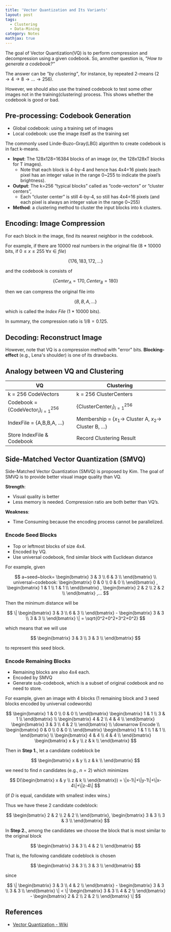 ```yaml
---
title: 'Vector Quantization and Its Variants'
layout: post
tags:
  - Clustering
  - Data-Mining
category: Notes
mathjax: true
---
```


The goal of Vector Quantization(VQ) is to perform compression and decompression using a given codebook.   So, annother question is, _"How to generate a codebook?"_

<!--more-->

The answer can be _"by clustering"_, for instance, by repeated 2-means ($2 \rightarrow 4 \rightarrow 8 \rightarrow ... \rightarrow 256$).

However, we should also use the trained codebook to test some other images not in the training(clustering) process.   This shows whether the codebook is good or bad.

## Pre-processing: Codebook Generation

- Global codebook: using a training set of images
- Local codebook: use the image itself as the training set

The commonly used Linde-Buzo-Gray(LBG) algorithm to create  codebook is in fact k-means.


- **Input**: The 128x128=16384 blocks of an image (or, the 128x128xT blocks for T images). 
  - Note that each block is 4-by-4 and hence has 4x4=16 pixels (each pixel has an integer value in the range 0~255 to indicate the pixel’s brightness).
- **Output**: The k=256 “typical blocks” called as “code-vectors” or “cluster centers”,
  - Each “cluster center” is still 4-by-4, so still has 4x4=16 pixels (and each pixel is always an integer value in the range 0~255) 
- **Method**: a clustering method to cluster the input blocks into k clusters.

## Encoding: Image Compression

For each block in the image, find its nearest neighbor in the codebook.

For example, if there are 10000 real numbers in the original file (8 * 10000 bits, if $0 \leq x \leq 255~\forall x \in file$)

$$
\{176, 183, 172, ...\}
$$

and the codebook is consists of 

$$
\{Center_{A} = 170, Center_{B} = 180\}
$$

then we can compress the original file into

$$
\{B, B, A, ...\}
$$

which is called the _Index File_ (1 * 10000 bits).

In summary, the compression ratio is $1/8 = 0.125$.

## Decoding: Reconstruct Image

However, note that VQ is a compression method with "error" bits.   **Blocking-effect** (e.g., Lena's shoulder) is one of its drawbacks.

## Analogy between VQ and Clustering

| VQ | Clustering |
| - | - |
| k = 256 CodeVectors | k = 256 ClusterCenters |
| Codebook = {CodeVector$_i$}$_{i=1}^{256}$ | {ClusterCenter$_i$}$_{i=1}^{256}$ |
| IndexFile = {A,B,B,A, ...} | Membership = {$x_1 \rightarrow$ Cluster A, $x_2 \rightarrow$ Cluster B, ...} |
| Store IndexFile & Codebook | Record Clustering Result

## Side-Matched Vector Quantization (SMVQ)

Side-Matched Vector Quantization (SMVQ) is proposed by Kim.   The goal of SMVQ is to provide better visual image quality than VQ.

**Strength**:
- Visual quality is better
- Less memory is needed. Compression ratio are both better than VQ’s.

**Weakness**:
- Time Consuming because the encoding process cannot be parallelized.

### Encode Seed Blocks

- Top or leftmost blocks of size 4x4.
- Encoded by VQ.
- Use universal codebook, find similar block with Euclidean distance


For example, given

$$
a~seed~block=
\begin{bmatrix}
3 & 3 \\
6 & 3 \\
\end{bmatrix}
\\
universal~codebook:
\begin{bmatrix}
0 & 0 \\
0 & 0 \\
\end{bmatrix}
,
\begin{bmatrix}
1 & 1 \\
1 & 1 \\
\end{bmatrix}
,
\begin{bmatrix}
2 & 2 \\
2 & 2 \\
\end{bmatrix}
,...
$$


Then the minimum distance will be

$$
\|
\begin{bmatrix}
3 & 3 \\
6 & 3 \\
\end{bmatrix} - 
\begin{bmatrix}
3 & 3 \\
3 & 3 \\
\end{bmatrix}
\|
= \sqrt{0^2+0^2+3^2+0^2}
$$

which means that we will use

$$
\begin{bmatrix}
3 & 3 \\
3 & 3 \\
\end{bmatrix}
$$

to represent this seed block.

### Encode Remaining Blocks

- Remaining blocks are also 4x4 each.
- Encoded by SMVQ
- Generate sub-codebook, which is a subset of original codebook and no need to store.

For example, given an image with 4 blocks (1 remaining block and 3 seed blocks encoded by univerval codewords)

$$
\begin{bmatrix}
1 & 0 \\
0 & 0 \\
\end{bmatrix}
\begin{bmatrix}
1 & 1 \\
3 & 1 \\
\end{bmatrix}
\\
\begin{bmatrix}
4 & 2 \\
4 & 4 \\
\end{bmatrix}
\begin{bmatrix}
3 & 3 \\
4 & 2 \\
\end{bmatrix}
\\
\downarrow Encode
\\
\begin{bmatrix}
0 & 0 \\
0 & 0 \\
\end{bmatrix}
\begin{bmatrix}
1 & 1 \\
1 & 1 \\
\end{bmatrix}
\\
\begin{bmatrix}
4 & 4 \\
4 & 4 \\
\end{bmatrix}
\begin{bmatrix}
x & y \\
z & k \\
\end{bmatrix}
$$

Then in **Step 1.**, let a candidate codeblock be

$$
\begin{bmatrix}
x & y \\
z & k \\
\end{bmatrix}
$$

we need to find $n$ candidates (e.g., $n=2$) which minimizes

$$
D(\begin{bmatrix}
x & y \\
z & k \\
\end{bmatrix})
= \|x-1\|+\|y-1\|+\|x-4\|+\|z-4\|
$$

(if $D$ is equal, candidate with smallest index wins.)

Thus we have these 2 candidate codeblock:

$$
\begin{bmatrix}
2 & 2 \\
2 & 2 \\
\end{bmatrix},
\begin{bmatrix}
3 & 3 \\
3 & 3 \\
\end{bmatrix}
$$

In **Step 2.**, among the candidates we choose the block that is most similar to the original block

$$
\begin{bmatrix}
3 & 3 \\
4 & 2 \\
\end{bmatrix}
$$

That is, the following candidate codeblock is chosen

$$
\begin{bmatrix}
3 & 3 \\
3 & 3 \\
\end{bmatrix}
$$

since

$$
\|
\begin{bmatrix}
3 & 3 \\
4 & 2 \\
\end{bmatrix} - 
\begin{bmatrix}
3 & 3 \\
3 & 3 \\
\end{bmatrix}
\|
<
\|
\begin{bmatrix}
3 & 3 \\
4 & 2 \\
\end{bmatrix} - 
\begin{bmatrix}
2 & 2 \\
2 & 2 \\
\end{bmatrix}
\|
$$




## References

- [Vector Quantization - Wiki](https://en.wikipedia.org/wiki/Vector_quantization)